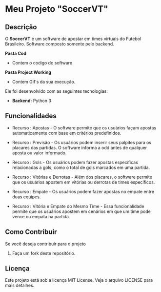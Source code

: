 # Meu Projeto "SoccerVT"

## Descrição

O **SoccerVT** é um software de apostar em times virtuais do Futebol Brasileiro. Software composto somente pelo backend. 

**Pasta Cod**
- Contem o codigo do software

**Pasta Project Working**
- Contem Gif's da sua execução. 

Ele foi desenvolvido com as seguintes tecnologias:

- **Backend:** Python 3


## Funcionalidades

- Recurso : Apostas - O software permite que os usuários façam apostas automaticamente com base em critérios predefinidos.

- Recurso : Previsão - Os usuários podem inserir seus palpites para os placares das partidas. O software informa a odd antes de qualquer aposta ou valor informado.

- Recurso : Gols - Os usuários podem fazer apostas específicas relacionadas a gols, como o total de gols marcados em uma partida.

- Recurso : Vitórias e Derrotas - Além dos placares, o software permite que os usuários apostem em vitórias ou derrotas de times específicos.

- Recurso : Empate - Os usuários podem fazer apostas no empate entre duas equipes.

- Recurso : Vitória e Empate do Mesmo Time - Essa funcionalidade permite que os usuários apostem em cenários em que um time pode vence ou empata na partida.


## Como Contribuir

Se você deseja contribuir para o projeto
1. Faça um fork deste repositório.


## Licença

Este projeto está sob a licença MIT License. 
Veja o arquivo LICENSE para mais detalhes.

